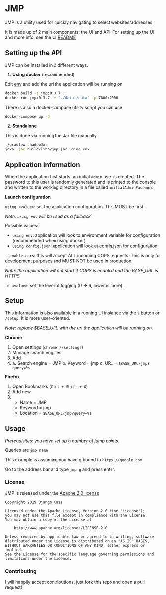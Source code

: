 # JMP

JMP is a utility used for quickly navigating to select websites/addresses.

It is made up of 2 main components; the UI and API. For setting up the UI and more info, see the UI [README](src/main/resources/public2/README.md)

## Setting up the API

JMP can be installed in 2 different ways.

1. **Using docker** (recommended)

Edit [env](env) and add the url the application will be running on

```bash
docker build -t jmp:0.3.7 .
docker run jmp:0.3.7 -v "./data:/data" -p 7000:7000
```

There is also a docker-compose utility script you can use

```bash
docker-compose up -d
```

2. **Standalone**

This is done via running the Jar file manually.

```bash
./gradlew shadowJar
java -jar build/libs/jmp.jar using env
```

## Application information

When the application first starts, an initial `admin` user is created. 
The password to this user is randomly generated and is printed to the console and written to the working directory in a file called `initialAdminPassword`

**Launch configuration**

`using <value>`: set the application configuration. This MUST be first.

*Note: `using env` will be used as a fallback`*

Possible values: 
- `using env`: application will look to environment variable for configuration (recommended when using docker)
- `using config.json`: application will look at [config.json](src/main/resources/config.json) for configuration

`--enable-cors`: this will accept ALL incoming CORS requests. This is only for development purposes and MUST NOT be used in production.

*Note: the application will not start if CORS is enabled and the BASE_URL is HTTPS*

`-d <value>`: set the level of logging (0 -> 6, lower is more).

## Setup

This information is also available in a running UI instance via the `?` button or `/setup`. It is more user-oriented.

*Note: replace $BASE_URL with the url the application will be running on.*

**Chrome**

1. Open settings (`chrome://settings`)
2. Manage search engines
3. Add
3.  a. Search engine = JMP
    b. Keyword = jmp
    c. URL = `$BASE_URL/jmp?query=%s`

**Firefox**

1. Open Bookmarks (`Ctrl + Shift + O`)
2. Add new
2.  - Name = JMP
    - Keyword = jmp
    - Location = `$BASE_URL/jmp?query=%s`

## Usage

*Prerequisites: you have set up a number of jump points.*

Queries are `jmp name`

This example is assuming you have g bound to `https://google.com`

Go to the address bar and type `jmp g` and press enter.

### License

JMP is released under the [Apache 2.0 license](LICENSE)
```
Copyright 2019 Django Cass

Licensed under the Apache License, Version 2.0 (the "License");
you may not use this file except in compliance with the License.
You may obtain a copy of the License at

    http://www.apache.org/licenses/LICENSE-2.0

Unless required by applicable law or agreed to in writing, software
distributed under the License is distributed on an "AS IS" BASIS,
WITHOUT WARRANTIES OR CONDITIONS OF ANY KIND, either express or implied.
See the License for the specific language governing permissions and
limitations under the License.
```

### Contributing

I will happily accept contributions, just fork this repo and open a pull request!